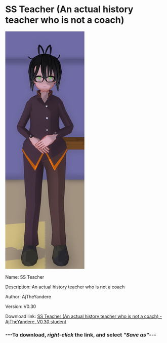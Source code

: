 # SS Teacher (An actual history teacher who is not a coach)

<img src = "https://raw.githubusercontent.com/Arbiter1223/Daigaku-Gurashi-Custom-Students/master/Students/Files/SS%20Teacher%20(An%20actual%20history%20teacher%20who%20is%20not%20a%20coach).png">

Name: SS Teacher

Description: An actual history teacher who is not a coach

Author: AjTheYandere

Version: V0.30

Download link: <a href="https://raw.githubusercontent.com/Arbiter1223/Daigaku-Gurashi-Custom-Students/master/Students/Files/SS%20Teacher%20(An%20actual%20history%20teacher%20who%20is%20not%20a%20coach)%20-%20AjTheYandere%2C%20V0.30.student">SS Teacher (An actual history teacher who is not a coach) - AjTheYandere, V0.30.student</a>

### ---**To download, _right-click_ the link, and select _"Save as"_**---
